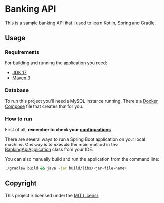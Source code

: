 # Banking API

This is a sample banking API that I used to learn Kotlin, Spring and Gradle.

## Usage

### Requirements

For building and running the application you need:

- [JDK 17](https://www.oracle.com/java/technologies/javase/jdk17-archive-downloads.html)
- [Maven 3](https://maven.apache.org/)

### Database

To run this project you'll need a MySQL instance running. There's a [Docker Compose](docker-compose.yaml)
file that creates that for you.

### How to run

First of all, **remember to check your [configurations](src/main/resources/application.yaml)**

There are several ways to run a Spring Boot application on your local machine.
One way is to execute the main method in the 
[BankingApiApplication](src/main/kotlin/com/ldatb/learn/banking/BankingApiApplication.kt)
class from your IDE.

You can also manually build and run the application from the command line:

```bash
./gradlew build && java -jar build/libs/<jar-file-name>
```

## Copyright

This project is licensed under the [MIT License](LICENSE)
